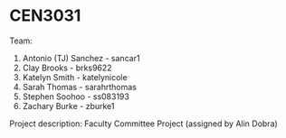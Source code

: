 CEN3031
=======
Team: 
1. Antonio (TJ) Sanchez - sancar1
2. Clay Brooks - brks9622
3. Katelyn Smith - katelynicole
4. Sarah Thomas - sarahrthomas
5. Stephen Soohoo - ss083193
6. Zachary Burke - zburke1

Project description:
Faculty Committee Project (assigned by Alin Dobra)
